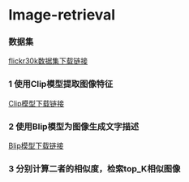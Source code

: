 # Image-retrieval

### 数据集
[flickr30k数据集下载链接](https://blog.csdn.net/gaoyueace/article/details/80564642)
### 1 使用Clip模型提取图像特征
[Clip模型下载链接](https://huggingface.co/openai/clip-vit-base-patch32)
### 2 使用Blip模型为图像生成文字描述
[Blip模型下载链接](https://huggingface.co/Salesforce/blip-image-captioning-base)
### 3 分别计算二者的相似度，检索top_K相似图像
